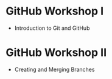 # GitHub Workshop I
- Introduction to Git and GitHub

# GitHub Workshop II
- Creating and Merging Branches